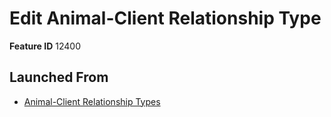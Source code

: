 # Edit Animal-Client Relationship Type

**Feature ID** 12400

## Launched From

- [Animal-Client Relationship Types](Animal-Client%20Relationship%20Types.md)












































































